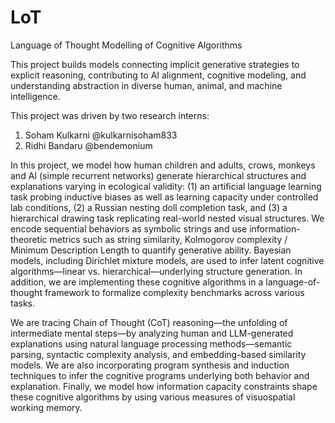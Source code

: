 # LoT
Language of Thought Modelling of Cognitive Algorithms

This project builds models connecting implicit generative strategies to explicit reasoning, contributing to AI alignment, cognitive modeling, and understanding abstraction in diverse human, animal, and machine intelligence.

This project was driven by two research interns:
1. Soham Kulkarni @kulkarnisoham833
2. Ridhi Bandaru @bendemonium


In this project, we model how human children and adults, crows, monkeys and AI (simple recurrent networks) generate hierarchical structures and explanations varying in ecological validity: (1) an artificial language learning task probing inductive biases as well as learning capacity under controlled lab conditions, (2) a Russian nesting doll completion task, and (3) a hierarchical drawing task replicating real-world nested visual structures. We encode sequential behaviors as symbolic strings and use information-theoretic metrics such as string similarity, Kolmogorov complexity / Minimum Description Length to quantify generative ability. Bayesian models, including Dirichlet mixture models, are used to infer latent cognitive algorithms—linear vs. hierarchical—underlying structure generation. In addition, we are implementing these cognitive algorithms in a language-of-thought framework to formalize complexity benchmarks across various tasks. 

We are tracing Chain of Thought (CoT) reasoning—the unfolding of intermediate mental steps—by analyzing human and LLM-generated explanations using natural language processing methods—semantic parsing, syntactic complexity analysis, and embedding-based similarity models. We are also incorporating program synthesis and induction techniques to infer the cognitive programs underlying both behavior and explanation. Finally, we model how information capacity constraints shape these cognitive algorithms by using various measures of visuospatial working memory.
